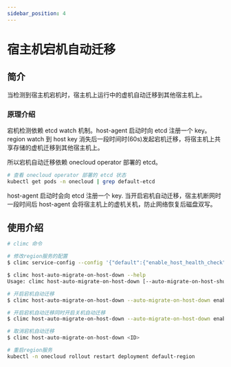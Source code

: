 ```yaml
---
sidebar_position: 4
---
```


# 宿主机宕机自动迁移

## 简介

当检测到宿主机宕机时，宿主机上运行中的虚机自动迁移到其他宿主机上。

### 原理介绍

宕机检测依赖 etcd watch 机制。host-agent 启动时向 etcd 注册一个 key。 region watch 到 host key 消失后一段时间时(60s)发起宕机迁移，将宿主机上共享存储的虚机迁移到其他宿主机上。

所以宕机自动迁移依赖 onecloud operator 部署的 etcd。
```bash
# 查看 onecloud operator 部署的 etcd 状态
kubectl get pods -n onecloud | grep default-etcd
```

host-agent 启动时会向 etcd 注册一个 key. 当开启宕机自动迁移，宿主机断网时一段时间后 host-agent 会将宿主机上的虚机关机，防止网络恢复后磁盘双写。

## 使用介绍

```bash
# climc 命令

# 修改region服务的配置
$ climc service-config --config '{"default":{"enable_host_health_check":true}}' region2

$ climc host-auto-migrate-on-host-down --help
Usage: climc host-auto-migrate-on-host-down [--auto-migrate-on-host-shutdown {enable,disable}] [--help] [--auto-migrate-on-host-down {enable,disable}] <ID> ...

# 开启宕机自动迁移
$ climc host-auto-migrate-on-host-down --auto-migrate-on-host-down enable <ID>

# 开启宕机自动迁移同时开启关机自动迁移
$ climc host-auto-migrate-on-host-down --auto-migrate-on-host-down enable --auto-migrate-on-host-shutdown enable <ID>

# 取消宕机自动迁移
$ climc host-auto-migrate-on-host-down <ID>

# 重启region服务
kubectl -n onecloud rollout restart deployment default-region
```
